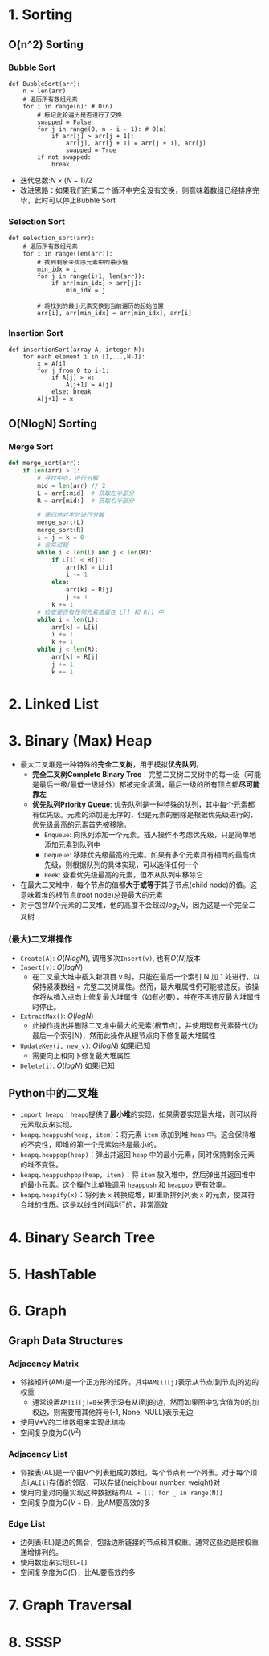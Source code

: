 # 1. Sorting

## O(n^2) Sorting

### Bubble Sort

```pseudocode
def BubbleSort(arr):
	n = len(arr)
    # 遍历所有数组元素
    for i in range(n): # O(n)
        # 标记此轮遍历是否进行了交换
        swapped = False
        for j in range(0, n - i - 1): # O(n)
            if arr[j] > arr[j + 1]:
                arr[j], arr[j + 1] = arr[j + 1], arr[j]
                swapped = True
        if not swapped:
            break
```

-   迭代总数:$N\times (N-1)/2$
-   改进思路：如果我们在第二个循环中完全没有交换，则意味着数组已经排序完毕，此时可以停止Bubble Sort

### Selection Sort

```pseudocode
def selection_sort(arr):
    # 遍历所有数组元素
    for i in range(len(arr)):
        # 找到剩余未排序元素中的最小值
        min_idx = i
        for j in range(i+1, len(arr)):
            if arr[min_idx] > arr[j]:
                min_idx = j
                
        # 将找到的最小元素交换到当前遍历的起始位置
        arr[i], arr[min_idx] = arr[min_idx], arr[i]
```

### Insertion Sort

```pseudocode
def insertionSort(array A, integer N):
	for each element i in [1,...,N-1]:
		x = A[i]
		for j from 0 to i-1:
			if A[j] > x:
				A[j+1] = A[j]
			else: break
		A[j+1] = x
```

## O(NlogN) Sorting

### Merge Sort

```python
def merge_sort(arr):
    if len(arr) > 1:
        # 寻找中点，进行分解
        mid = len(arr) // 2
        L = arr[:mid]  # 获取左半部分
        R = arr[mid:]  # 获取右半部分

        # 递归地对半分进行分解
        merge_sort(L)
        merge_sort(R)
        i = j = k = 0
        # 合并过程
        while i < len(L) and j < len(R):
            if L[i] < R[j]:
                arr[k] = L[i]
                i += 1
            else:
                arr[k] = R[j]
                j += 1
            k += 1
        # 检查是否有任何元素遗留在 L[] 和 R[] 中
        while i < len(L):
            arr[k] = L[i]
            i += 1
            k += 1
        while j < len(R):
            arr[k] = R[j]
            j += 1
            k += 1
```

# 2. Linked List



# 3. Binary (Max) Heap

-   最大二叉堆是一种特殊的**完全二叉树**，用于模拟**优先队列**。
    -   **完全二叉树Complete Binary Tree**：完整二叉树二叉树中的每一级（可能是最后一级/最低一级除外）都被完全填满，最后一级的所有顶点都**尽可能靠左**
    -   **优先队列Priority Queue**: 优先队列是一种特殊的队列，其中每个元素都有优先级。元素的添加是无序的，但是元素的删除是根据优先级进行的，优先级最高的元素首先被移除。
        -   `Enqueue`: 向队列添加一个元素。插入操作不考虑优先级，只是简单地添加元素到队列中
        -   `Dequeue`: 移除优先级最高的元素。如果有多个元素具有相同的最高优先级，则根据队列的具体实现，可以选择任何一个
        -   `Peek`: 查看优先级最高的元素，但不从队列中移除它
-   在最大二叉堆中，每个节点的值都**大于或等于**其子节点(child node)的值。这意味着堆的根节点(root node)总是最大的元素
-   对于包含$N$个元素的二叉堆，他的高度不会超过$log_2N$，因为这是一个完全二叉树

### (最大)二叉堆操作

-   `Create(A)`: $O(NlogN)$, 调用多次`Insert(v)`, 也有$O(N)$版本
-   `Insert(v)`: $O(logN)$
    -   在二叉最大堆中插入新项目 v 时，只能在最后一个索引 N 加 1 处进行，以保持紧凑数组 = 完整二叉树属性。然而，最大堆属性仍可能被违反。该操作将从插入点向上修复最大堆属性（如有必要），并在不再违反最大堆属性时停止。
-   `ExtractMax()`: $O(logN)$
    -   此操作提出并删除二叉堆中最大的元素(根节点)，并使用现有元素替代(为最后一个索引N)，然而此操作从根节点向下修复最大堆属性
-   `UpdateKey(i, new_v)`: $O(logN)$ 如果i已知
    -   需要向上和向下修复最大堆属性
-   `Delete(i)`: $O(logN)$ 如果i已知

## Python中的二叉堆

-   `import heapq`：`heapq`提供了**最小堆**的实现，如果需要实现最大堆，则可以将元素取反来实现。
-   `heapq.heappush(heap, item)`：将元素 `item` 添加到堆 `heap` 中。这会保持堆的不变性，即堆的第一个元素始终是最小的。
-   `heapq.heappop(heap)`：弹出并返回 `heap` 中的最小元素，同时保持剩余元素的堆不变性。
-   `heapq.heappushpop(heap, item)`：将 `item` 放入堆中，然后弹出并返回堆中的最小元素。这个操作比单独调用 `heappush` 和 `heappop` 更有效率。
-   `heapq.heapify(x)`：将列表 `x` 转换成堆，即重新排列列表 `x` 的元素，使其符合堆的性质。这是以线性时间运行的，非常高效

# 4. Binary Search Tree



# 5. HashTable

# 6. Graph

## Graph Data Structures

### Adjacency Matrix

-   邻接矩阵(AM)是一个正方形的矩阵，其中`AM[i][j]`表示从节点i到节点j的边的权重
    -   通常设置`AM[i][j]=0`来表示没有从i到j的边，然而如果图中包含值为0的加权边，则需要用其他符号(-1, None, NULL)表示无边
-   使用V*V的二维数组来实现此结构
-   空间复杂度为$O(V^2)$

### Adjacency List

-   邻接表(AL)是一个由V个列表组成的数组，每个节点有一个列表。对于每个顶点i,`AL[i]`存储i的邻居，可以存储(neighbour number, weight)对
-   使用向量对向量实现这种数据结构`AL = [[] for _ in range(N)]`
-   空间复杂度为$O(V+E)$，比AM要高效的多

### Edge List

-   边列表(EL)是边的集合，包括边所链接的节点和其权重。通常这些边是按权重递增排列的。
-   使用数组来实现`EL=[]`
-   空间复杂度为$O(E)$，比AL要高效的多

# 7. Graph Traversal

# 8. SSSP

